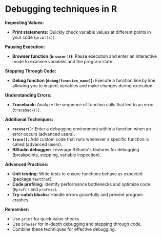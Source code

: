 # Debugging techniques in R 

**Inspecting Values:**

- **Print statements:** Quickly check variable values at different points in your code (`print(x)`).

**Pausing Execution:**

- **Browser function (`browser()`):** Pause execution and enter an interactive mode to examine variables and the program state.

**Stepping Through Code:**

- **Debug function (`debug(function_name)`):** Execute a function line by line, allowing you to inspect variables and make changes during execution.

**Understanding Errors:**

- **Traceback:** Analyze the sequence of function calls that led to an error (`traceback()`).

**Additional Techniques:**

- **`recover()`:** Enter a debugging environment within a function when an error occurs (advanced users).
- **`trace()`:** Add custom code that runs whenever a specific function is called (advanced users).
- **RStudio debugger:** Leverage RStudio's features for debugging (breakpoints, stepping, variable inspection).

**Advanced Practices:**

- **Unit testing:** Write tests to ensure functions behave as expected (package `testthat`).
- **Code profiling:** Identify performance bottlenecks and optimize code (`Rprof()` and `profvis`).
- **Try-catch blocks:** Handle errors gracefully and prevent program crashes.

**Remember:**

- Use `print` for quick value checks.
- Use `browser` for in-depth debugging and stepping through code.
- Combine these techniques for effective debugging.

